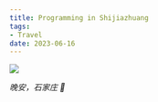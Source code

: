 ```yaml
---
title: Programming in Shijiazhuang
tags: 
- Travel
date: 2023-06-16
---
```


![](https://bucket-ashinch.oss-cn-hangzhou.aliyuncs.com/upic/IMG_7584%201.jpg)

*晚安，石家庄 🌙*

